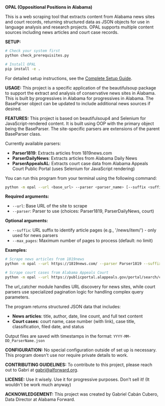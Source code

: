 **OPAL (Oppositional Positions in Alabama)**

This is a web scraping tool that extracts content from Alabama news sites and court records, returning structured data as JSON objects for use in language analysis and research projects. OPAL supports multiple content sources including news articles and court case records.

**SETUP:** 
```bash
# Check your system first
python check_prerequisites.py

# Install OPAL
pip install -e .
```

For detailed setup instructions, see the [Complete Setup Guide](docs/getting-started/complete-setup-guide.md). 

**USAGE:** This project is a specific application of the beautifulsoup package to support the extract and analysis of conservative news sites in Alabama. This is built by progressives in Alabama for progressives in Alabama. The BaseParser object can be updated to include additional news sources if desired.

**FEATURES:** This project is based on beautifulsoup4 and Selenium for JavaScript-rendered content. It is built using OOP with the primary object being the BaseParser. The site-specific parsers are extensions of the parent BaseParser class.

Currently available parsers:
- **Parser1819**: Extracts articles from 1819news.com
- **ParserDailyNews**: Extracts articles from Alabama Daily News
- **ParserAppealsAL**: Extracts court case data from Alabama Appeals Court Public Portal (uses Selenium for JavaScript rendering)

You can run this program from your terminal using the following command:
```bash
python -m opal --url <base_url> --parser <parser_name> [--suffix <suffix>] [--max_pages <number>]
```

**Required arguments:**
- `--url`: Base URL of the site to scrape
- `--parser`: Parser to use (choices: Parser1819, ParserDailyNews, court)

**Optional arguments:**
- `--suffix`: URL suffix to identify article pages (e.g., '/news/item/') - only used for news parsers
- `--max_pages`: Maximum number of pages to process (default: no limit)

**Examples:**
```bash
# Scrape news articles from 1819news
python -m opal --url https://1819news.com/ --parser Parser1819 --suffix /news/item --max_pages 5

# Scrape court cases from Alabama Appeals Court
python -m opal --url https://publicportal.alappeals.gov/portal/search/case/results --parser court
```

The url_catcher module handles URL discovery for news sites, while court parsers use specialized pagination logic for handling complex query parameters.

The program returns structured JSON data that includes:
- **News articles**: title, author, date, line count, and full text content
- **Court cases**: court name, case number (with link), case title, classification, filed date, and status

Output files are saved with timestamps in the format: `YYYY-MM-DD_ParserName.json`

**CONFIGURATION:** No special configuration outside of set up is necessary. This program doesn't use nor require private details to work.

**CONTRIBUTING GUIDELINES:** To contribute to this project, please reach out to Gabri at gabri@alforward.org.

**LICENSE:** Use it wisely. Use it for progressive purposes. Don't sell it! (It wouldn't be work much anyway)

**ACKNOWLEDGEMENT:** This project was created by Gabriel Cabán Cubero, Data Director at Alabama Forward.
